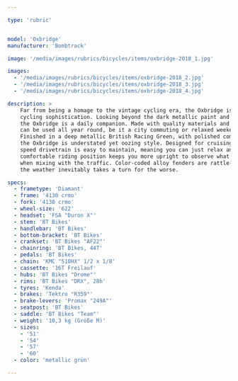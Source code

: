 ```yaml
---

type: 'rubric'


model: 'Oxbridge'
manufacturer: 'Bombtrack'

image: '/media/images/rubrics/bicycles/items/oxbridge-2018_1.jpg'

images:
  - '/media/images/rubrics/bicycles/items/oxbridge-2018_2.jpg'
  - '/media/images/rubrics/bicycles/items/oxbridge-2018_3.jpg'
  - '/media/images/rubrics/bicycles/items/oxbridge-2018_4.jpg'

description: >
    Far from being a homage to the vintage cycling era, the Oxbridge is less velo-pastiche and more 
    cycling sophistication. Looking beyond the dark metallic paint and into the fabric of the bike, 
    the Oxbridge is a daily companion. Made with quality materials and components means the Oxbridge 
    can be used all year round, be it a city commuting or relaxed weekend jollies.
    Finished in a deep metallic British Racing Green, with polished components and leather saddle, 
    the Oxbridge is understated yet oozing style. Designed for cruising in style, the simple single 
    speed drivetrain is easy to maintain, meaning you can just relax and enjoy the ride. The 
    comfortable riding position keeps you more upright to observe what’s going on around you, ideal 
    when mixing with the traffic. Color-coded alloy fenders are rattle-free and keep you dry when 
    the weather inevitably takes a turn for the worse.

specs:
  - frametype: 'Diamant'
  - frame: '4130 crmo'
  - fork: '4130 crmo'
  - wheel-size: '622'
  - headset: 'FSA "Duron X"'
  - stem: 'BT Bikes'
  - handlebar: 'BT Bikes'
  - bottom-bracket: 'BT Bikes'
  - crankset: 'BT Bikes "AF22"'
  - chainring: 'BT Bikes, 44T'
  - pedals: 'BT Bikes'
  - chain: 'KMC "510HX" 1/2 x 1/8'
  - cassette: '16T Freilauf'
  - hubs: 'BT Bikes "Drome"'
  - rims: 'BT Bikes "DRX", 28h'
  - tyres: 'Kenda'
  - brakes: 'Tektro "R359"'
  - brake-levers: 'Promax "249A"'
  - seatpost: 'BT Bikes'
  - saddle: 'BT Bikes "Team"'
  - weight: '10,3 kg (Größe M)'
  - sizes:
    - '51'
    - '54'
    - '57'
    - '60'
  - color: 'metallic grün'

---
```

